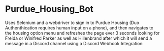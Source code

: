 # Purdue_Housing_Bot
Uses Selenium and a webdriver to sign in to Purdue Housing (Duo Authenthication requires human input on a phone), and then navigates to the housing option menu and refreshes the page ever 3 seconds looking for Freida or Winifred Parker as well as Hillenbrand after which it will send a message in a Discord channel using a Discord Webhook Integration

